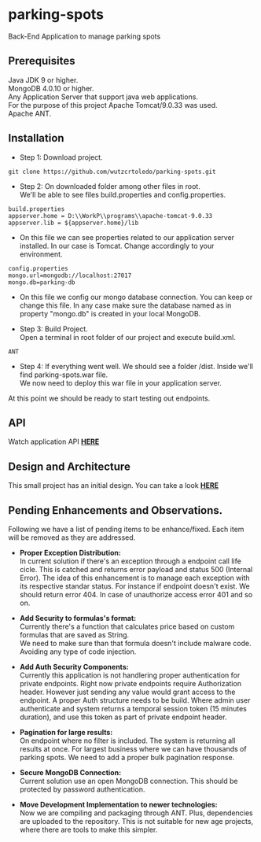 # parking-spots
Back-End Application to manage parking spots

## Prerequisites

Java JDK 9 or higher.   
MongoDB 4.0.10 or higher.  
Any Application Server that support java web applications.  
For the purpose of this project Apache Tomcat/9.0.33 was used.  
Apache ANT.  

## Installation


- Step 1:  Download project.
```
git clone https://github.com/wutzcrtoledo/parking-spots.git
```  
- Step 2: On downloaded folder among other files in root.  
We'll be able to see files build.properties and config.properties.  
```
build.properties  
appserver.home = D:\\WorkP\\programs\\apache-tomcat-9.0.33
appserver.lib = ${appserver.home}/lib
```
- On this file we can see properties related to our application server installed. In our case is Tomcat. Change accordingly to your environment.  
```
config.properties
mongo.url=mongodb://localhost:27017
mongo.db=parking-db
```  
- On this file we config our mongo database connection. You can keep or change this file.
In any case make sure the database named as in 
property "mongo.db" is created in your local MongoDB.  

- Step 3: Build Project.  
Open a terminal in root folder of our project and execute build.xml. 
```
ANT
```  

- Step 4: If everything went well. We should see a folder /dist.
Inside we'll find parking-spots.war file.  
We now need to deploy this war file in your application server.  

At this point we should be ready to start testing out endpoints. 


## API 

Watch application API **[HERE](api/index.md#API-Parking-Spots)**  

## Design and Architecture 

This small project has an initial design. You can take a look **[HERE](design/index.md#Design-Project-Parking-Spots)**  

## Pending Enhancements and Observations.

Following we have a list of pending items to be enhance/fixed. 
Each item will be removed as they are addressed.  

- **Proper Exception Distribution:**   
In current solution if there's an exception through a endpoint call 
life cicle. This is catched and returns error payload and status 500 (Internal Error).
The idea of this enhancement is to manage each exception with its respective 
standar status. For instance if endpoint doesn't exist. We should return error 404. 
In case of unauthorize access error 401 and so on. 

- **Add Security to formulas's format:**   
Currently there's a function that calculates price based on custom formulas that are saved as String.  
We need to make sure than that formula doesn't include malware code. Avoiding any type of code injection.    

- **Add Auth Security Components:**  
Currently this application is not handlering proper authentication for private endpoints. 
Right now private endpoints require Authorization header. However just sending any value 
would grant access to the endpoint. 
A proper Auth structure needs to be build. Where admin user authenticate and system returns 
a temporal session token (15 minutes duration), and use this token as part of private 
endpoint header. 

- **Pagination for large results:**   
On endpoint where no filter is included. The system is returning all results at once. For largest business where 
we can have thousands of parking spots. We need to add a proper bulk pagination response.

- **Secure MongoDB Connection:**   
Current solution use an open MongoDB connection. This should be protected by password authentication. 

- **Move Development Implementation to newer technologies:**  
Now we are compiling and packaging through ANT. Plus, dependencies are uploaded to the repository.
This is not suitable for new age projects, where there are tools to make this simpler. 